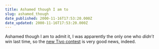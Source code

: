 ```yaml
---
title: Ashamed though I am to
slug: ashamed_though
date_published: 2000-11-16T17:53:20.000Z
date_updated: 2000-11-16T17:53:20.000Z
---
```


Ashamed though I am to admit it, I was apparently the only one who *didn’t* win last time, so the [new Tivo contest](http://giveaway.tivo.com/autumn/) is very good news, indeed.
